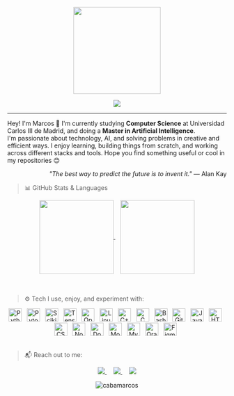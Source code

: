 <!-- Presentation section -->
<p align="center">
  <img src="https://raw.githubusercontent.com/cabamarcos/cabamarcos/main/logo/preview.png" width="200">
</p>

<p align="center">
  <!-- Typing SVG by DenverCoder1 - https://github.com/DenverCoder1/readme-typing-svg -->
  <a href="https://github.com/DenverCoder1/readme-typing-svg">
    <img src="https://readme-typing-svg.demolab.com/?lines=Bachelor's%20degree%in%20Computer%20Science;AI%20Master%20Student;Always%20curious%20about%20tech&font=Fira%20Code&center=true&width=440&height=45&color=30C9A7&vCenter=true&pause=1000&size=22" />
  </a>
</p>

---

<!-- Bio section -->
Hey! I'm Marcos 👋 I'm currently studying **Computer Science** at Universidad Carlos III de Madrid, and doing a **Master in Artificial Intelligence**.  
I'm passionate about technology, AI, and solving problems in creative and efficient ways. I enjoy learning, building things from scratch, and working across different stacks and tools. Hope you find something useful or cool in my repositories 😊

<p align="right"><i>"The best way to predict the future is to invent it."</i> — Alan Kay</p>

<!-- Stats section -->
> 📊 GitHub Stats & Languages
>

<div align="center">
  <a href="https://github.com/cabamarcos?tab=repositories">
    <picture>
      <source
        srcset="https://github-readme-stats.vercel.app/api?username=cabamarcos&show_icons=true&theme=radical"
        media="(prefers-color-scheme: dark)"
      />
      <source
        srcset="https://github-readme-stats.vercel.app/api?username=cabamarcos&show_icons=true&theme=vue"
        media="(prefers-color-scheme: light), (prefers-color-scheme: no-preference)"
      />
        <img height=170 align="center" src="https://github-readme-stats.vercel.app/api?username=cabamarcos&show_icons=true" />
    </picture>
  </a>
  &nbsp;&nbsp;
  <a href="https://github.com/cabamarcos?tab=repositories">
    <picture>
      <source
        srcset="https://github-readme-stats.vercel.app/api/top-langs/?username=cabamarcos&layout=compact&theme=radical&include_all_commits=true&hide_border=true&hide=jupyter%20notebook"
        media="(prefers-color-scheme: dark)"
      />
      <source
        srcset="https://github-readme-stats.vercel.app/api/top-langs/?username=cabamarcos&layout=compact&theme=vue&include_all_commits=true&hide_border=true&hide=jupyter%20notebook"
        media="(prefers-color-scheme: light), (prefers-color-scheme: no-preference)"
      />
        <img height=170 align="center" src="https://github-readme-stats.vercel.app/api/top-langs/?username=cabamarcos&layout=compact" />
    </picture>
  </a>
</div>
<br />
<br />

<!-- Tools section -->
> ⚙️ Tech I use, enjoy, and experiment with:
>
<div align="center">
  <img alt="Python" width="30px" src="https://cdn.jsdelivr.net/gh/devicons/devicon/icons/python/python-original.svg" />&nbsp;&nbsp;
  <img alt="Pytorch" width="30px" src="https://www.vectorlogo.zone/logos/pytorch/pytorch-icon.svg" />&nbsp;&nbsp;
  <img alt="Scikit-Learn" width="30px" src="https://upload.wikimedia.org/wikipedia/commons/0/05/Scikit_learn_logo_small.svg" />&nbsp;&nbsp;
  <img alt="TensorFlow" width="30px" src="https://www.vectorlogo.zone/logos/tensorflow/tensorflow-icon.svg" />&nbsp;&nbsp;
  <img alt="OpenCV" width="30px" src="https://www.vectorlogo.zone/logos/opencv/opencv-icon.svg" />&nbsp;&nbsp;
  <img alt="Linux" width="30px" src="https://cdn.jsdelivr.net/gh/devicons/devicon/icons/linux/linux-original.svg" />&nbsp;&nbsp;
  <img alt="C++" width="30px" src="https://cdn.jsdelivr.net/gh/devicons/devicon/icons/cplusplus/cplusplus-original.svg" />&nbsp;&nbsp;
  <img alt="C" width="30px" src="https://cdn.jsdelivr.net/gh/devicons/devicon/icons/c/c-original.svg" />&nbsp;&nbsp;
  <img alt="Bash" width="30px" src="https://www.vectorlogo.zone/logos/gnu_bash/gnu_bash-icon.svg" />&nbsp;&nbsp;
  <img alt="Git" width="30px" src="https://cdn.jsdelivr.net/gh/devicons/devicon/icons/git/git-original.svg" />&nbsp;&nbsp;
  <img alt="JavaScript" width="30px" src="https://cdn.jsdelivr.net/gh/devicons/devicon/icons/javascript/javascript-original.svg" />&nbsp;&nbsp;
  <img alt="HTML" width="30px" src="https://cdn.jsdelivr.net/gh/devicons/devicon/icons/html5/html5-original.svg" />&nbsp;&nbsp;
  <img alt="CSS" width="30px" src="https://cdn.jsdelivr.net/gh/devicons/devicon/icons/css3/css3-original.svg" />&nbsp;&nbsp;
  <img alt="Node.js" width="30px" src="https://cdn.jsdelivr.net/gh/devicons/devicon/icons/nodejs/nodejs-original-wordmark.svg" />&nbsp;&nbsp;
  <img alt="Docker" width="30px" src="https://cdn.jsdelivr.net/gh/devicons/devicon/icons/docker/docker-original-wordmark.svg" />&nbsp;&nbsp;
  <img alt="MongoDB" width="30px" src="https://cdn.jsdelivr.net/gh/devicons/devicon/icons/mongodb/mongodb-original-wordmark.svg" />&nbsp;&nbsp;
  <img alt="MySQL" width="30px" src="https://cdn.jsdelivr.net/gh/devicons/devicon/icons/mysql/mysql-original-wordmark.svg" />&nbsp;&nbsp;
  <img alt="Oracle" width="30px" src="https://cdn.jsdelivr.net/gh/devicons/devicon/icons/oracle/oracle-original.svg" />&nbsp;&nbsp;
  <img alt="Figma" width="30px" src="https://www.vectorlogo.zone/logos/figma/figma-icon.svg" />&nbsp;&nbsp;
</div>
<br />

<!-- Social media section -->
> 📬 Reach out to me:
> 
<p align="center">
  <a href="https://www.linkedin.com/in/marcos-caballero-831046236/">
    <img src="https://img.shields.io/badge/-Linkedin-blue?style=flat-square&logo=Linkedin&logoColor=white" />
  </a>
&nbsp;&nbsp;&nbsp;
  <a href="mailto:marcoscaballero.contacto@gmail.com">
    <img src="https://img.shields.io/badge/-Email-red?style=flat-square&logo=Gmail&logoColor=white" />
  </a>
&nbsp;&nbsp;&nbsp;
  <a href="https://github.com/cabamarcos">
    <img src="https://img.shields.io/badge/-GitHub-black?style=flat-square&logo=github&logoColor=white" />
  </a>
</p>

<!-- Profile views -->
<p align="center"> <img src="https://komarev.com/ghpvc/?username=cabamarcos&label=Profile%20views&color=0e75b6&style=flat" alt="cabamarcos" /> </p>
